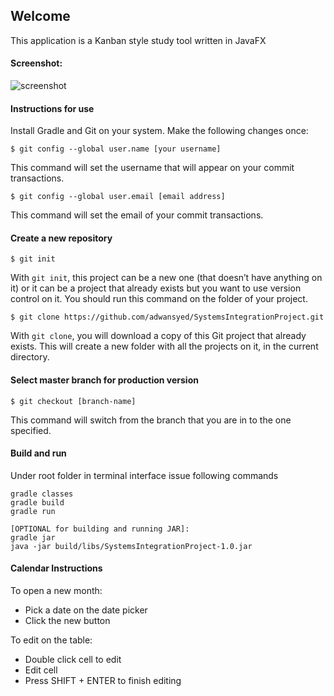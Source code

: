 ## Welcome
This application is a Kanban style study tool written in JavaFX

#### Screenshot:
![screenshot](https://cloud.githubusercontent.com/assets/1751112/24832405/6d330604-1c7d-11e7-990e-3a7fcb989899.PNG)

#### Instructions for use
Install Gradle and Git on your system. Make the following changes once:

```
$ git config --global user.name [your username]
```
This command will set the username that will appear on your commit transactions.


```
$ git config --global user.email [email address]
```
This command will set the email of your commit transactions.

#### Create a new repository

```
$ git init
```
With `git init`, this project can be a new one (that doesn’t have anything on it) or it can be a project that already exists but you want to use version control on it. 
You should run this command on the folder of your project.

```
$ git clone https://github.com/adwansyed/SystemsIntegrationProject.git
```
With `git clone`, you will download a copy of this Git project that already exists. This will create a new folder with all the projects on it, in the current directory.

#### Select master branch for production version

```
$ git checkout [branch-name]
```
This command will switch from the branch that you are in to the one specified.

#### Build and run
Under root folder in terminal interface issue following commands
```
gradle classes
gradle build
gradle run

[OPTIONAL for building and running JAR]: 
gradle jar
java -jar build/libs/SystemsIntegrationProject-1.0.jar
```
#### Calendar Instructions
To open a new month:

  - Pick a date on the date picker
  - Click the new button

To edit on the table:

  - Double click cell to edit
  - Edit cell
  - Press SHIFT + ENTER to finish editing


